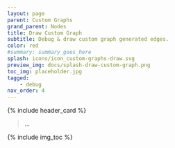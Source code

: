 ```yaml
---
layout: page
parent: Custom Graphs
grand_parent: Nodes
title: Draw Custom Graph
subtitle: Debug & draw custom graph generated edges.
color: red
#summary: summary_goes_here
splash: icons/icon_custom-graphs-draw.svg
preview_img: docs/splash-draw-custom-graph.png
toc_img: placeholder.jpg
tagged: 
    - debug
nav_order: 4
---
```


{% include header_card %}

> ...

{% include img_toc %}